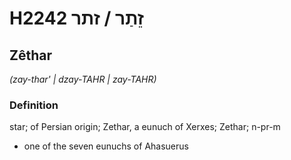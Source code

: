 # H2242 זֵתַר / זתר

## Zêthar

_(zay-thar' | dzay-TAHR | zay-TAHR)_

### Definition

star; of Persian origin; Zethar, a eunuch of Xerxes; Zethar; n-pr-m

- one of the seven eunuchs of Ahasuerus
